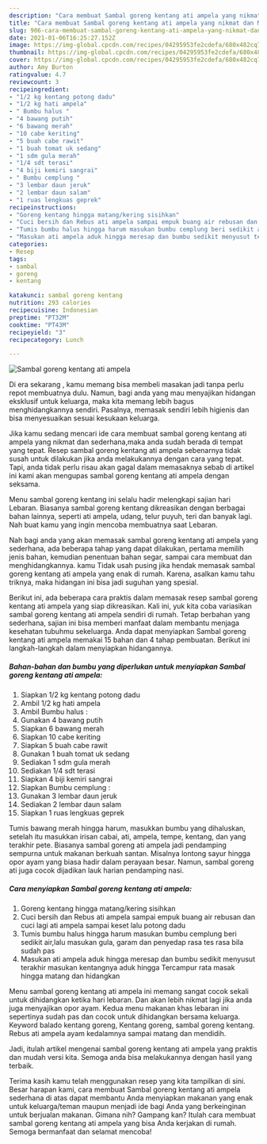 ```yaml
---
description: "Cara membuat Sambal goreng kentang ati ampela yang nikmat dan Mudah Dibuat"
title: "Cara membuat Sambal goreng kentang ati ampela yang nikmat dan Mudah Dibuat"
slug: 906-cara-membuat-sambal-goreng-kentang-ati-ampela-yang-nikmat-dan-mudah-dibuat
date: 2021-01-06T16:25:27.152Z
image: https://img-global.cpcdn.com/recipes/04295953fe2cdefa/680x482cq70/sambal-goreng-kentang-ati-ampela-foto-resep-utama.jpg
thumbnail: https://img-global.cpcdn.com/recipes/04295953fe2cdefa/680x482cq70/sambal-goreng-kentang-ati-ampela-foto-resep-utama.jpg
cover: https://img-global.cpcdn.com/recipes/04295953fe2cdefa/680x482cq70/sambal-goreng-kentang-ati-ampela-foto-resep-utama.jpg
author: Amy Burton
ratingvalue: 4.7
reviewcount: 3
recipeingredient:
- "1/2 kg kentang potong dadu"
- "1/2 kg hati ampela"
- " Bumbu halus "
- "4 bawang putih"
- "6 bawang merah"
- "10 cabe keriting"
- "5 buah cabe rawit"
- "1 buah tomat uk sedang"
- "1 sdm gula merah"
- "1/4 sdt terasi"
- "4 biji kemiri sangrai"
- " Bumbu cemplung "
- "3 lembar daun jeruk"
- "2 lembar daun salam"
- "1 ruas lengkuas geprek"
recipeinstructions:
- "Goreng kentang hingga matang/kering sisihkan"
- "Cuci bersih dan Rebus ati ampela sampai empuk buang air rebusan dan cuci lagi ati ampela sampai keset lalu potong dadu"
- "Tumis bumbu halus hingga harum masukan bumbu cemplung beri sedikit air,lalu masukan gula, garam dan penyedap rasa tes rasa bila sudah pas"
- "Masukan ati ampela aduk hingga meresap dan bumbu sedikit menyusut terakhir masukan kentangnya aduk hingga Tercampur rata masak hingga matang dan hidangkan"
categories:
- Resep
tags:
- sambal
- goreng
- kentang

katakunci: sambal goreng kentang 
nutrition: 293 calories
recipecuisine: Indonesian
preptime: "PT32M"
cooktime: "PT43M"
recipeyield: "3"
recipecategory: Lunch

---
```



![Sambal goreng kentang ati ampela](https://img-global.cpcdn.com/recipes/04295953fe2cdefa/680x482cq70/sambal-goreng-kentang-ati-ampela-foto-resep-utama.jpg)

Di era  sekarang , kamu memang bisa membeli masakan jadi tanpa perlu repot membuatnya dulu. Namun, bagi anda yang mau menyajikan hidangan eksklusif untuk keluarga, maka kita memang lebih bagus menghidangkannya sendiri. Pasalnya, memasak sendiri lebih higienis dan bisa menyesuaikan sesuai kesukaan keluarga.

Jika kamu sedang mencari ide cara membuat sambal goreng kentang ati ampela yang nikmat dan sederhana,maka anda sudah berada di tempat yang tepat. Resep sambal goreng kentang ati ampela  sebenarnya tidak susah untuk dilakukan jika anda melakukannya dengan cara yang tepat. Tapi, anda tidak perlu risau akan gagal dalam memasaknya 
sebab di artikel ini kami akan mengupas sambal goreng kentang ati ampela dengan seksama.  

Menu sambal goreng kentang ini selalu hadir melengkapi sajian hari Lebaran. Biasanya sambal goreng kentang dikreasikan dengan berbagai bahan lainnya, seperti ati ampela, udang, telur puyuh, teri dan banyak lagi. Nah buat kamu yang ingin mencoba membuatnya saat Lebaran.

Nah bagi anda yang akan memasak sambal goreng kentang ati ampela yang sederhana, ada beberapa tahap yang dapat dilakukan, pertama memilih jenis bahan, kemudian penentuan bahan segar, sampai cara membuat dan menghidangkannya. kamu Tidak usah pusing jika hendak memasak sambal goreng kentang ati ampela yang enak di rumah. Karena, asalkan kamu  tahu triknya, maka hidangan ini bisa jadi suguhan yang spesial.

Berikut ini, ada beberapa cara praktis  dalam memasak resep sambal goreng kentang ati ampela yang siap dikreasikan. Kali ini, yuk kita coba variasikan sambal goreng kentang ati ampela sendiri di rumah. Tetap berbahan yang sederhana, sajian ini bisa memberi manfaat dalam membantu menjaga kesehatan tubuhmu sekeluarga. Anda dapat menyiapkan Sambal goreng kentang ati ampela memakai 15 bahan dan 4 tahap pembuatan. Berikut ini langkah-langkah dalam menyiapkan hidangannya.

<!--inarticleads1-->

##### Bahan-bahan dan bumbu yang diperlukan untuk menyiapkan Sambal goreng kentang ati ampela:

1. Siapkan 1/2 kg kentang potong dadu
1. Ambil 1/2 kg hati ampela
1. Ambil  Bumbu halus :
1. Gunakan 4 bawang putih
1. Siapkan 6 bawang merah
1. Siapkan 10 cabe keriting
1. Siapkan 5 buah cabe rawit
1. Gunakan 1 buah tomat uk sedang
1. Sediakan 1 sdm gula merah
1. Sediakan 1/4 sdt terasi
1. Siapkan 4 biji kemiri sangrai
1. Siapkan  Bumbu cemplung :
1. Gunakan 3 lembar daun jeruk
1. Sediakan 2 lembar daun salam
1. Siapkan 1 ruas lengkuas geprek


Tumis bawang merah hingga harum, masukkan bumbu yang dihaluskan, setelah itu masukkan irisan cabai, ati, ampela, tempe, kentang, dan yang terakhir pete. Biasanya sambal goreng ati ampela jadi pendamping sempurna untuk makanan berkuah santan. Misalnya lontong sayur hingga opor ayam yang biasa hadir dalam perayaan besar. Namun, sambal goreng ati juga cocok dijadikan lauk harian pendamping nasi. 

<!--inarticleads2-->

##### Cara menyiapkan Sambal goreng kentang ati ampela:

1. Goreng kentang hingga matang/kering sisihkan
1. Cuci bersih dan Rebus ati ampela sampai empuk buang air rebusan dan cuci lagi ati ampela sampai keset lalu potong dadu
1. Tumis bumbu halus hingga harum masukan bumbu cemplung beri sedikit air,lalu masukan gula, garam dan penyedap rasa tes rasa bila sudah pas
1. Masukan ati ampela aduk hingga meresap dan bumbu sedikit menyusut terakhir masukan kentangnya aduk hingga Tercampur rata masak hingga matang dan hidangkan


Menu sambal goreng kentang ati ampela ini memang sangat cocok sekali untuk dihidangkan ketika hari lebaran. Dan akan lebih nikmat lagi jika anda juga menyajikan opor ayam. Kedua menu makanan khas lebaran ini sepertinya sudah pas dan cocok untuk dihidangkan bersama keluarga. Keyword balado kentang goreng, Kentang goreng, sambal goreng kentang. Rebus ati ampela ayam kedalamnya sampai matang dan mendidih. 

Jadi, itulah artikel mengenai  sambal goreng kentang ati ampela  yang praktis dan mudah versi kita. Semoga anda bisa melakukannya dengan hasil yang terbaik. 

Terima kasih kamu telah menggunakan resep yang kita tampilkan di sini. Besar harapan kami, cara membuat  Sambal goreng kentang ati ampela sederhana di atas dapat membantu Anda menyiapkan makanan yang enak untuk keluarga/teman maupun menjadi ide bagi Anda yang berkeinginan untuk berjualan makanan. Gimana nih? Gampang kan? Itulah cara membuat sambal goreng kentang ati ampela yang bisa Anda kerjakan di rumah. Semoga bermanfaat dan selamat mencoba!

